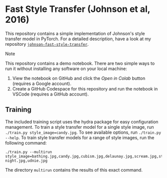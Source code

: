 Fast Style Transfer (Johnson et al, 2016)
=========================================
This repository contains a simple implementation of Johnson's style transfer
model in PyTorch.  For a detailed description, have a look at my repository
[`johnson-fast-style-transfer`](https://github.com/mdehling/johnson-fast-style-transfer).

> [!NOTE]
> This repository contains a demo notebook.  There are two simple ways to run it
> without installing any software on your local machine:
>
> 1. View the notebook on GitHub and click the _Open in Colab_ button (requires
>    a Google account).
> 2. Create a GitHub Codespace for this repository and run the notebook in
>    VSCode (requires a GitHub account).

Training
--------
The included training script uses the hydra package for easy configuration
management.  To train a style transfer model for a single style image, run
`./train.py style_image=candy.jpg`.  To see available options, run
`./train.py --help`.  To train style transfer models for a range of style
images, run the following command:

    ./train.py --multirun style_image=bathing.jpg,candy.jpg,cubism.jpg,delaunay.jpg,scream.jpg,starry-night.jpg,udnie.jpg

The directory `multirun` contains the results of this exact command.
